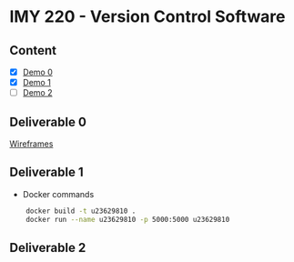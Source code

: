 # IMY 220 - Version Control Software

## Content
- [x] [Demo 0](#deliverable-0)
- [x] [Demo 1](#deliverable-1)
- [ ] [Demo 2](#deliverable-2)

## Deliverable 0

[Wireframes](https://drive.google.com/file/d/1M_SR3mZfTFXrnkJ0yfXA4bXSXHs33IDx/view?usp=sharing)

## Deliverable 1

- Docker commands
```sh
    docker build -t u23629810 .
    docker run --name u23629810 -p 5000:5000 u23629810
```

## Deliverable 2
